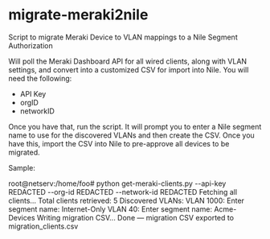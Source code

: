 # migrate-meraki2nile
Script to migrate Meraki Device to VLAN mappings to a Nile Segment Authorization

Will poll the Meraki Dashboard API for all wired clients, along with VLAN settings, and convert into a customized CSV for import into Nile.  You will need the following:

- API Key
- orgID
- networkID

Once you have that, run the script.  It will prompt you to enter a Nile segment name to use for the discovered VLANs and then create the CSV.  Once you have this, import the CSV into Nile to pre-approve all devices to be migrated.

Sample:

root@netserv:/home/foo# python get-meraki-clients.py --api-key REDACTED --org-id REDACTED --network-id REDACTED 
Fetching all clients...
Total clients retrieved: 5
Discovered VLANs:
  VLAN 1000: Enter segment name: Internet-Only
  VLAN 40: Enter segment name: Acme-Devices
Writing migration CSV...
Done — migration CSV exported to migration_clients.csv

